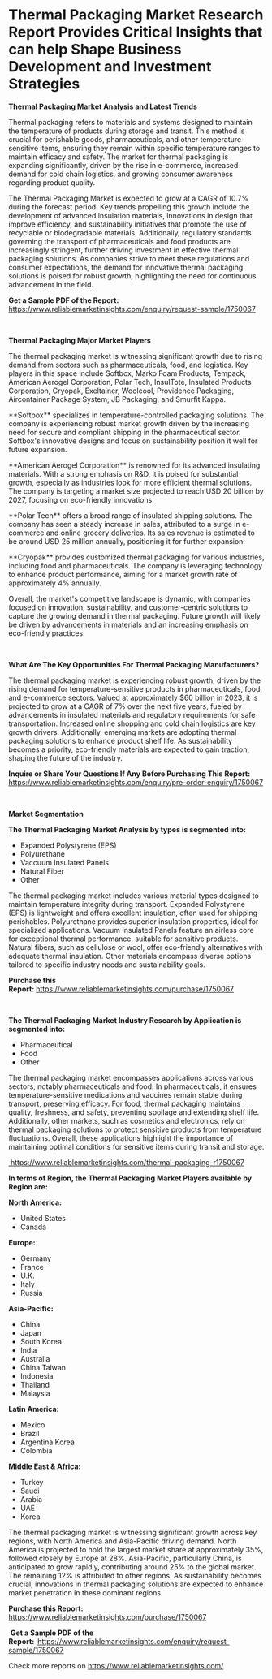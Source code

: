 <p><h1>Thermal Packaging Market Research Report Provides Critical Insights that can help Shape Business Development and Investment Strategies</h1></p><p><strong>Thermal Packaging Market Analysis and Latest Trends</strong></p>
<p><p>Thermal packaging refers to materials and systems designed to maintain the temperature of products during storage and transit. This method is crucial for perishable goods, pharmaceuticals, and other temperature-sensitive items, ensuring they remain within specific temperature ranges to maintain efficacy and safety. The market for thermal packaging is expanding significantly, driven by the rise in e-commerce, increased demand for cold chain logistics, and growing consumer awareness regarding product quality.</p><p>The Thermal Packaging Market is expected to grow at a CAGR of 10.7% during the forecast period. Key trends propelling this growth include the development of advanced insulation materials, innovations in design that improve efficiency, and sustainability initiatives that promote the use of recyclable or biodegradable materials. Additionally, regulatory standards governing the transport of pharmaceuticals and food products are increasingly stringent, further driving investment in effective thermal packaging solutions. As companies strive to meet these regulations and consumer expectations, the demand for innovative thermal packaging solutions is poised for robust growth, highlighting the need for continuous advancement in the field.</p></p>
<p><strong>Get a Sample PDF of the Report:&nbsp;</strong> <a href="https://www.reliablemarketinsights.com/enquiry/request-sample/1750067?utm_campaign=2885&utm_medium=2&utm_source=Github&utm_content=ia&utm_term=01042025&utm_id=thermal-packaging">https://www.reliablemarketinsights.com/enquiry/request-sample/1750067</a></p>
<p>&nbsp;</p>
<p><strong>Thermal Packaging Major Market Players</strong></p>
<p><p>The thermal packaging market is witnessing significant growth due to rising demand from sectors such as pharmaceuticals, food, and logistics. Key players in this space include Softbox, Marko Foam Products, Tempack, American Aerogel Corporation, Polar Tech, InsulTote, Insulated Products Corporation, Cryopak, Exeltainer, Woolcool, Providence Packaging, Aircontainer Package System, JB Packaging, and Smurfit Kappa.</p><p>**Softbox** specializes in temperature-controlled packaging solutions. The company is experiencing robust market growth driven by the increasing need for secure and compliant shipping in the pharmaceutical sector. Softbox's innovative designs and focus on sustainability position it well for future expansion.</p><p>**American Aerogel Corporation** is renowned for its advanced insulating materials. With a strong emphasis on R&D, it is poised for substantial growth, especially as industries look for more efficient thermal solutions. The company is targeting a market size projected to reach USD 20 billion by 2027, focusing on eco-friendly innovations.</p><p>**Polar Tech** offers a broad range of insulated shipping solutions. The company has seen a steady increase in sales, attributed to a surge in e-commerce and online grocery deliveries. Its sales revenue is estimated to be around USD 25 million annually, positioning it for further expansion.</p><p>**Cryopak** provides customized thermal packaging for various industries, including food and pharmaceuticals. The company is leveraging technology to enhance product performance, aiming for a market growth rate of approximately 4% annually.</p><p>Overall, the market's competitive landscape is dynamic, with companies focused on innovation, sustainability, and customer-centric solutions to capture the growing demand in thermal packaging. Future growth will likely be driven by advancements in materials and an increasing emphasis on eco-friendly practices.</p></p>
<p>&nbsp;</p>
<p><strong>What Are The Key Opportunities For Thermal Packaging Manufacturers?</strong></p>
<p><p>The thermal packaging market is experiencing robust growth, driven by the rising demand for temperature-sensitive products in pharmaceuticals, food, and e-commerce sectors. Valued at approximately $60 billion in 2023, it is projected to grow at a CAGR of 7% over the next five years, fueled by advancements in insulated materials and regulatory requirements for safe transportation. Increased online shopping and cold chain logistics are key growth drivers. Additionally, emerging markets are adopting thermal packaging solutions to enhance product shelf life. As sustainability becomes a priority, eco-friendly materials are expected to gain traction, shaping the future of the industry.</p></p>
<p><strong>Inquire or Share Your Questions If Any Before Purchasing This Report:</strong> <a href="https://www.reliablemarketinsights.com/enquiry/pre-order-enquiry/1750067?utm_campaign=2885&utm_medium=2&utm_source=Github&utm_content=ia&utm_term=01042025&utm_id=thermal-packaging">https://www.reliablemarketinsights.com/enquiry/pre-order-enquiry/1750067</a></p>
<p>&nbsp;</p>
<p><strong>Market Segmentation</strong></p>
<p><strong>The Thermal Packaging Market Analysis by types is segmented into:</strong></p>
<p><ul><li>Expanded Polystyrene (EPS)</li><li>Polyurethane</li><li>Vaccuum Insulated Panels</li><li>Natural Fiber</li><li>Other</li></ul></p>
<p><p>The thermal packaging market includes various material types designed to maintain temperature integrity during transport. Expanded Polystyrene (EPS) is lightweight and offers excellent insulation, often used for shipping perishables. Polyurethane provides superior insulation properties, ideal for specialized applications. Vacuum Insulated Panels feature an airless core for exceptional thermal performance, suitable for sensitive products. Natural fibers, such as cellulose or wool, offer eco-friendly alternatives with adequate thermal insulation. Other materials encompass diverse options tailored to specific industry needs and sustainability goals.</p></p>
<p><strong>Purchase this Report:&nbsp;</strong><a href="https://www.reliablemarketinsights.com/purchase/1750067?utm_campaign=2885&utm_medium=2&utm_source=Github&utm_content=ia&utm_term=01042025&utm_id=thermal-packaging">https://www.reliablemarketinsights.com/purchase/1750067</a></p>
<p>&nbsp;</p>
<p><strong>The Thermal Packaging Market Industry Research by Application is segmented into:</strong></p>
<p><ul><li>Pharmaceutical</li><li>Food</li><li>Other</li></ul></p>
<p><p>The thermal packaging market encompasses applications across various sectors, notably pharmaceuticals and food. In pharmaceuticals, it ensures temperature-sensitive medications and vaccines remain stable during transport, preserving efficacy. For food, thermal packaging maintains quality, freshness, and safety, preventing spoilage and extending shelf life. Additionally, other markets, such as cosmetics and electronics, rely on thermal packaging solutions to protect sensitive products from temperature fluctuations. Overall, these applications highlight the importance of maintaining optimal conditions for sensitive items during transit and storage.</p></p>
<p><a href="https://www.reliablemarketinsights.com/thermal-packaging-r1750067?utm_campaign=2885&utm_medium=2&utm_source=Github&utm_content=ia&utm_term=01042025&utm_id=thermal-packaging">&nbsp;https://www.reliablemarketinsights.com/thermal-packaging-r1750067</a></p>
<p><strong>In terms of Region, the Thermal Packaging Market Players available by Region are:</strong></p>
<p>
    <p> <strong> North America: </strong>
        <ul>
            <li>United States</li>
            <li>Canada</li>
        </ul>
        </p> 
    <p> <strong> Europe: </strong>
        <ul>
            <li>Germany</li>
            <li>France</li>
            <li>U.K.</li>
            <li>Italy</li>
            <li>Russia</li>
        </ul>
        </p> 
    <p> <strong> Asia-Pacific: </strong>
        <ul>
            <li>China</li>
            <li>Japan</li>
            <li>South Korea</li>
            <li>India</li>
            <li>Australia</li>
            <li>China Taiwan</li>
            <li>Indonesia</li>
            <li>Thailand</li>
            <li>Malaysia</li>
        </ul>
        </p> 
    <p> <strong> Latin America: </strong>
        <ul>
            <li>Mexico</li>
            <li>Brazil</li>
            <li>Argentina Korea</li>
            <li>Colombia</li>
        </ul>
        </p> 
    <p> <strong> Middle East & Africa: </strong>
        <ul>
            <li>Turkey</li>
            <li>Saudi</li>
            <li>Arabia</li>
            <li>UAE</li>
            <li>Korea</li>
        </ul>
    </p>
    </p>
<p><p>The thermal packaging market is witnessing significant growth across key regions, with North America and Asia-Pacific driving demand. North America is projected to hold the largest market share at approximately 35%, followed closely by Europe at 28%. Asia-Pacific, particularly China, is anticipated to grow rapidly, contributing around 25% to the global market. The remaining 12% is attributed to other regions. As sustainability becomes crucial, innovations in thermal packaging solutions are expected to enhance market penetration in these dominant regions.</p></p>
<p><strong>Purchase this Report: </strong><a href="https://www.reliablemarketinsights.com/purchase/1750067?utm_campaign=2885&utm_medium=2&utm_source=Github&utm_content=ia&utm_term=01042025&utm_id=thermal-packaging">https://www.reliablemarketinsights.com/purchase/1750067</a></p>
<p>&nbsp;<strong>Get a Sample PDF of the Report:&nbsp;&nbsp;</strong><a href="https://www.reliablemarketinsights.com/enquiry/request-sample/1750067?utm_campaign=2885&utm_medium=2&utm_source=Github&utm_content=ia&utm_term=01042025&utm_id=thermal-packaging">https://www.reliablemarketinsights.com/enquiry/request-sample/1750067</a></p>
<p><strong></strong></p>
<p>Check more reports on <a href="https://www.reliablemarketinsights.com/?utm_campaign=2885&utm_medium=2&utm_source=Github&utm_content=ia&utm_term=01042025&utm_id=thermal-packaging">https://www.reliablemarketinsights.com/</a></p>